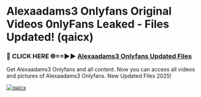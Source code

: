 # Alexaadams3 Onlyfans Original Videos 0nlyFans Leaked - Files Updated! (qaicx)

<h3>🔴 CLICK HERE 🌐==►► <a href="https://tinyurl.com/ms9xzufz" rel="nofollow">Alexaadams3 Onlyfans Updated Files</a></h3>

Get Alexaadams3 Onlyfans and all content. Now you can access all videos and pictures of Alexaadams3 Onlyfans. New Updated Files 2025!

[![qaicx](https://i.imgur.com/ppqm5kG.gif)](https://tinyurl.com/ms9xzufz)
